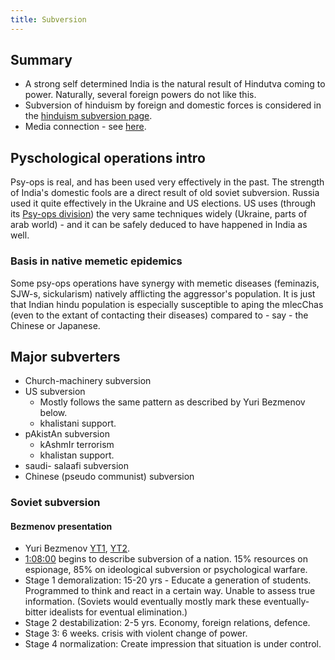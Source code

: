 ```yaml
---
title: Subversion
---
```


## Summary

- A strong self determined India is the natural result of Hindutva coming to power. Naturally, several foreign powers do not like this.
- Subversion of hinduism by foreign and domestic forces is considered in the [hinduism subversion page](../../../social-cultivation/subversion/).
- Media connection - see [here](../../../rivals/rags.md).

## Pyschological operations intro

Psy-ops is real, and has been used very effectively in the past. The strength of India's domestic fools are a direct result of old soviet subversion. Russia used it quite effectively in the Ukraine and US elections. US uses (through its [Psy-ops division](https://en.wikipedia.org/wiki/Psychological_operations_(United_States))) the very same techniques widely (Ukraine, parts of arab world) - and it can be safely deduced to have happened in India as well.

### Basis in native memetic epidemics
Some psy-ops operations have synergy with memetic diseases (feminazis, SJW-s, sickularism) natively afflicting the aggressor's population. It is just that Indian hindu population is especially susceptible to aping the mlecChas (even to the extant of contacting their diseases) compared to - say - the Chinese or Japanese. 


## Major subverters
- Church-machinery subversion
- US subversion
    - Mostly follows the same pattern as described by Yuri Bezmenov below.
    - khalistani support.
- pAkistAn subversion
    - kAshmIr terrorism
    - khalistan support.
- saudi- salaafi subversion
- Chinese (pseudo communist) subversion

### Soviet subversion

#### Bezmenov presentation
- Yuri Bezmenov [YT1](https://www.youtube.com/watch?v=5It1zarINv0&feature=youtu.be), [YT2](https://www.youtube.com/watch?v=5gnpCqsXE8g).
- [1:08:00](http://www.youtube.com/watch?v=5It1zarINv0&t=1h08m00s) begins to describe subversion of a nation. 15% resources on espionage, 85% on ideological subversion or psychological warfare.
- Stage 1 demoralization: 15-20 yrs - Educate a generation of students. Programmed to think and react in a certain way. Unable to assess true information. (Soviets would eventually mostly mark these eventually-bitter idealists for eventual elimination.)
- Stage 2 destabilization: 2-5 yrs. Economy, foreign relations, defence.
- Stage 3: 6 weeks. crisis with violent change of power.
- Stage 4 normalization: Create impression that situation is under control.
